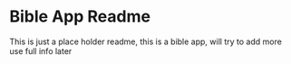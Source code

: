 Bible App Readme
================

This is just a place holder readme, this is a bible app, will try to add more use full info later